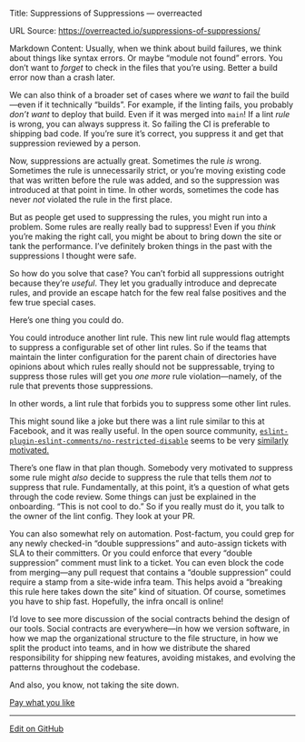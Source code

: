 Title: Suppressions of Suppressions — overreacted

URL Source: https://overreacted.io/suppressions-of-suppressions/

Markdown Content:
Usually, when we think about build failures, we think about things like syntax errors. Or maybe “module not found” errors. You don’t want to _forget_ to check in the files that you’re using. Better a build error now than a crash later.

We can also think of a broader set of cases where we _want_ to fail the build—even if it technically “builds”. For example, if the linting fails, you probably _don’t want_ to deploy that build. Even if it was merged into `main`! If a lint _rule_ is wrong, you can always suppress it. So failing the CI is preferable to shipping bad code. If you’re sure it’s correct, you suppress it and get that suppression reviewed by a person.

Now, suppressions are actually great. Sometimes the rule _is_ wrong. Sometimes the rule is unnecessarily strict, or you’re moving existing code that was written before the rule was added, and so the suppression was introduced at that point in time. In other words, sometimes the code has never _not_ violated the rule in the first place.

But as people get used to suppressing the rules, you might run into a problem. Some rules are really really bad to suppress! Even if you _think_ you’re making the right call, you might be about to bring down the site or tank the performance. I’ve definitely broken things in the past with the suppressions I thought were safe.

So how do you solve that case? You can’t forbid all suppressions outright because they’re _useful_. They let you gradually introduce and deprecate rules, and provide an escape hatch for the few real false positives and the few true special cases.

Here’s one thing you could do.

You could introduce another lint rule. This new lint rule would flag attempts to suppress a configurable set of other lint rules. So if the teams that maintain the linter configuration for the parent chain of directories have opinions about which rules really should not be suppressable, trying to suppress those rules will get you _one more_ rule violation—namely, of the rule that prevents those suppressions.

In other words, a lint rule that forbids you to suppress some other lint rules.

This might sound like a joke but there was a lint rule similar to this at Facebook, and it was really useful. In the open source community, [`eslint-plugin-eslint-comments/no-restricted-disable`](https://mysticatea.github.io/eslint-plugin-eslint-comments/rules/no-restricted-disable.html) seems to be very [similarly motivated.](https://github.com/eslint/eslint/issues/15631#issuecomment-1057548512)

There’s one flaw in that plan though. Somebody very motivated to suppress some rule might _also_ decide to suppress the rule that tells them _not_ to suppress that rule. Fundamentally, at this point, it’s a question of what gets through the code review. Some things can just be explained in the onboarding. “This is not cool to do.” So if you really must do it, you talk to the owner of the lint config. They look at your PR.

You can also somewhat rely on automation. Post-factum, you could grep for any newly checked-in “double suppressions” and auto-assign tickets with SLA to their committers. Or you could enforce that every “double suppression” comment must link to a ticket. You can even block the code from merging—any pull request that contains a “double suppression” could require a stamp from a site-wide infra team. This helps avoid a “breaking this rule here takes down the site” kind of situation. Of course, sometimes you have to ship fast. Hopefully, the infra oncall is online!

I’d love to see more discussion of the social contracts behind the design of our tools. Social contracts are everywhere—in how we version software, in how we map the organizational structure to the file structure, in how we split the product into teams, and in how we distribute the shared responsibility for shipping new features, avoiding mistakes, and evolving the patterns throughout the codebase.

And also, you know, not taking the site down.

[Pay what you like](https://ko-fi.com/gaearon)

* * *

[Edit on GitHub](https://github.com/gaearon/overreacted.io/edit/main/public/suppressions-of-suppressions/index.md)
